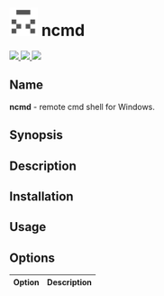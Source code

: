 <h1 align="left">
  <a href="https://github.com/brenw0rth/ncmd"><img src="identicon.png" width=50></a>
  ncmd
</h1>

<p align="left">
  <a href="https://www.cprogramming.com/">
    <img src="https://img.shields.io/badge/Made%20with-C-1f425f.svg">
  </a>
  <a href="https://gitHub.com/brenw0rth/ncmd/stargazers/">
    <img src="https://badgen.net/github/stars/brenw0rth/ncmd">
  </a>
  <a href="https://gitHub.com/brenw0rth/ncmd/network/members">
    <img src="https://badgen.net/github/forks/brenw0rth/ncmd">
  </a>
</p>

## Name
**ncmd** - remote cmd shell for Windows.

## Synopsis

## Description

## Installation

## Usage

## Options

| Option         | Description
| :------------- | :----------
